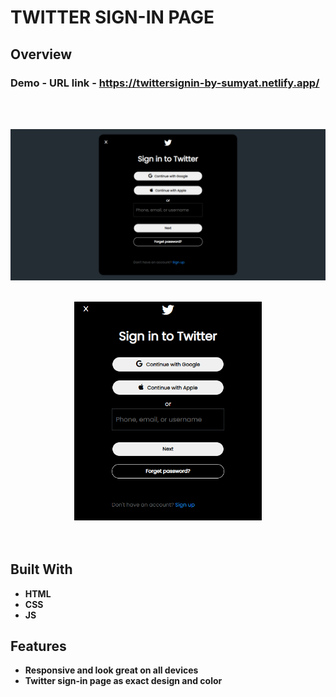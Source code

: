# TWITTER SIGN-IN PAGE

## Overview

  <h3>   Demo - URL link -
    <a href="https://twittersignin-by-sumyat.netlify.app/">
     https://twittersignin-by-sumyat.netlify.app/
    </a>
  </h3>

<br/>
<br/>

![](Demo/large-screen.png)
<br/>
<br/>

<div align="center">
<img src="Demo/small-screen.png" width="300">
</div>

<br/>
<br/>

## Built With

- **HTML**
- **CSS**
- **JS**

## Features

- **Responsive and look great on all devices**
- **Twitter sign-in page as exact design and color**
